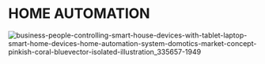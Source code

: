 
# HOME AUTOMATION

![business-people-controlling-smart-house-devices-with-tablet-laptop-smart-home-devices-home-automation-system-domotics-market-concept-pinkish-coral-bluevector-isolated-illustration_335657-1949](https://user-images.githubusercontent.com/46382398/154842518-5b59f458-1a43-466a-987f-2fd43745a65d.jpg)
